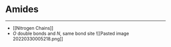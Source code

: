 # Amides
---
- [[Nitrogen Chains]]
- $O$ double bonds and $N$, same bond site
![[Pasted image 20220330005218.png]]

